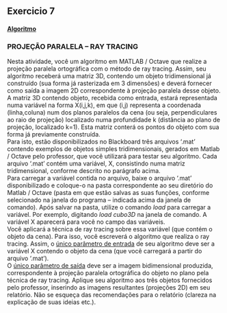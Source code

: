 ## Exercicio 7
#### [Algoritmo](./algoritmos/algoritmos7/raytracing_frontal.m)


### PROJEÇÃO PARALELA – RAY TRACING
Nesta atividade, você um algoritmo em MATLAB / Octave que realize a projeção paralela
ortográfica com o método de ray tracing. Assim, seu algoritmo receberá uma matriz 3D,
contendo um objeto tridimensional já construído (sua forma já rasterizada em 3 dimensões) e
deverá fornecer como saída a imagem 2D correspondente à projeção paralela desse objeto.  
A matriz 3D contendo objeto, recebida como entrada, estará representada numa variável na
forma X(i,j,k), em que (i,j) representa a coordenada (linha,coluna) num dos planos paralelos da
cena (ou seja, perpendiculares ao raio de projeção) localizado numa profundidade k (distância
ao plano de projeção, localizado k=1). Esta matriz conterá os pontos do objeto com sua forma
já previamente construída.  
Para isto, estão disponibilizados no Blackboard três arquivos ‘.mat’ contendo exemplos de
objetos simples tridimensionais, gerados em Matlab / Octave pelo professor, que você utilizará
para testar seu algoritmo. Cada arquivo ‘.mat’ contém uma variável, X, consistindo numa
matriz tridimensional, conforme descrito no parágrafo acima.  
Para carregar a variável contida no arquivo, baixe o arquivo ‘.mat’ disponibilizado e coloque-o
na pasta correspondente ao seu diretório do Matlab / Octave (pasta em que estão salvas as
suas funções, conforme selecionado na janela do programa – indicada acima da janela de
comando). Após salvar na pasta, utilize o comando *load* para carregar a variável. Por
exemplo, digitando *load cubo3D* na janela de comando. A variável X aparecerá para você
no campo das variáveis.  
Você aplicará a técnica de ray tracing sobre essa variável (que contém o objeto da cena). Para
isso, você escreverá o algoritmo que realiza o ray tracing.
Assim, o <ins>único parâmetro de entrada</ins> de seu algoritmo deve ser a variável X contendo o objeto
da cena (que você carregará a partir do arquivo ‘.mat’).  
O <ins>único parâmetro de saída</ins> deve ser a imagem bidimensional produzida, correspondente à
projeção paralela ortográfica do objeto no plano pela técnica de ray tracing.
Aplique seu algoritmo aos três objetos fornecidos pelo professor, inserindo as imagens
resultantes (projeções 2D) em seu relatório. Não se esqueça das recomendações para o
relatório (clareza na explicação de suas ideias etc.).  
